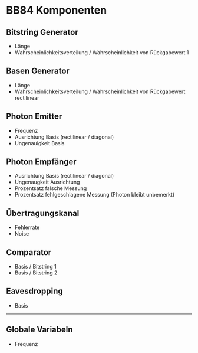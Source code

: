 # BB84 Komponenten
## Bitstring Generator
* Länge
* Wahrscheinlichkeitsverteilung / Wahrscheinlichkeit von Rückgabewert 1

## Basen Generator
* Länge
* Wahrscheinlichkeitsverteilung / Wahrscheinlichkeit von Rückgabewert rectilinear

  
## Photon Emitter
* Frequenz
* Ausrichtung Basis (rectilinear / diagonal)
* Ungenauigkeit Basis

## Photon Empfänger
* Ausrichtung Basis (rectilinear / diagonal)
* Ungenaugkeit Ausrichtung
* Prozentsatz falsche Messung
* Prozentsatz fehlgeschlagene Messung (Photon bleibt unbemerkt)

## Übertragungskanal
* Fehlerrate
* Noise

## Comparator
* Basis / Bitstring 1
* Basis / Bitstring 2

## Eavesdropping
* Basis

---
## Globale Variabeln
* Frequenz